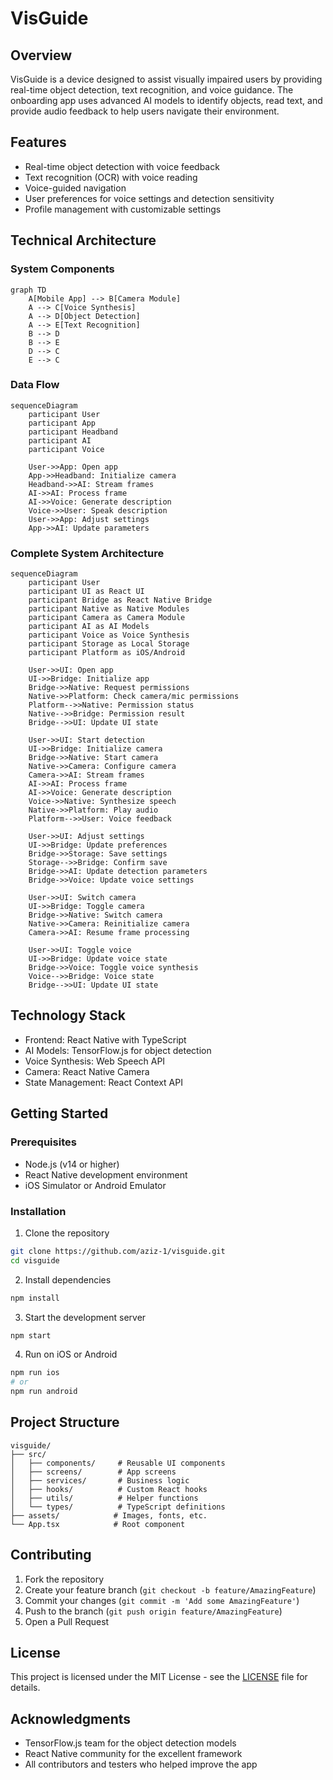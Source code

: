 # VisGuide 

## Overview
VisGuide is a device designed to assist visually impaired users by providing real-time object detection, text recognition, and voice guidance. The onboarding app uses advanced AI models to identify objects, read text, and provide audio feedback to help users navigate their environment.

## Features
- Real-time object detection with voice feedback
- Text recognition (OCR) with voice reading
- Voice-guided navigation
- User preferences for voice settings and detection sensitivity
- Profile management with customizable settings

## Technical Architecture

### System Components
```mermaid
graph TD
    A[Mobile App] --> B[Camera Module]
    A --> C[Voice Synthesis]
    A --> D[Object Detection]
    A --> E[Text Recognition]
    B --> D
    B --> E
    D --> C
    E --> C
```

### Data Flow
```mermaid
sequenceDiagram
    participant User
    participant App
    participant Headband
    participant AI
    participant Voice

    User->>App: Open app
    App->>Headband: Initialize camera
    Headband->>AI: Stream frames
    AI->>AI: Process frame
    AI->>Voice: Generate description
    Voice->>User: Speak description
    User->>App: Adjust settings
    App->>AI: Update parameters
```

### Complete System Architecture
```mermaid
sequenceDiagram
    participant User
    participant UI as React UI
    participant Bridge as React Native Bridge
    participant Native as Native Modules
    participant Camera as Camera Module
    participant AI as AI Models
    participant Voice as Voice Synthesis
    participant Storage as Local Storage
    participant Platform as iOS/Android

    User->>UI: Open app
    UI->>Bridge: Initialize app
    Bridge->>Native: Request permissions
    Native->>Platform: Check camera/mic permissions
    Platform-->>Native: Permission status
    Native-->>Bridge: Permission result
    Bridge-->>UI: Update UI state

    User->>UI: Start detection
    UI->>Bridge: Initialize camera
    Bridge->>Native: Start camera
    Native->>Camera: Configure camera
    Camera->>AI: Stream frames
    AI->>AI: Process frame
    AI->>Voice: Generate description
    Voice->>Native: Synthesize speech
    Native->>Platform: Play audio
    Platform-->>User: Voice feedback

    User->>UI: Adjust settings
    UI->>Bridge: Update preferences
    Bridge->>Storage: Save settings
    Storage-->>Bridge: Confirm save
    Bridge->>AI: Update detection parameters
    Bridge->>Voice: Update voice settings

    User->>UI: Switch camera
    UI->>Bridge: Toggle camera
    Bridge->>Native: Switch camera
    Native->>Camera: Reinitialize camera
    Camera->>AI: Resume frame processing

    User->>UI: Toggle voice
    UI->>Bridge: Update voice state
    Bridge->>Voice: Toggle voice synthesis
    Voice-->>Bridge: Voice state
    Bridge-->>UI: Update UI state
```

## Technology Stack
- Frontend: React Native with TypeScript
- AI Models: TensorFlow.js for object detection
- Voice Synthesis: Web Speech API
- Camera: React Native Camera
- State Management: React Context API

## Getting Started

### Prerequisites
- Node.js (v14 or higher)
- React Native development environment
- iOS Simulator or Android Emulator

### Installation
1. Clone the repository
```bash
git clone https://github.com/aziz-1/visguide.git
cd visguide
```

2. Install dependencies
```bash
npm install
```

3. Start the development server
```bash
npm start
```

4. Run on iOS or Android
```bash
npm run ios
# or
npm run android
```

## Project Structure
```
visguide/
├── src/
│   ├── components/     # Reusable UI components
│   ├── screens/        # App screens
│   ├── services/       # Business logic
│   ├── hooks/          # Custom React hooks
│   ├── utils/          # Helper functions
│   └── types/          # TypeScript definitions
├── assets/            # Images, fonts, etc.
└── App.tsx            # Root component
```

## Contributing
1. Fork the repository
2. Create your feature branch (`git checkout -b feature/AmazingFeature`)
3. Commit your changes (`git commit -m 'Add some AmazingFeature'`)
4. Push to the branch (`git push origin feature/AmazingFeature`)
5. Open a Pull Request

## License
This project is licensed under the MIT License - see the [LICENSE](LICENSE) file for details.

## Acknowledgments
- TensorFlow.js team for the object detection models
- React Native community for the excellent framework
- All contributors and testers who helped improve the app
